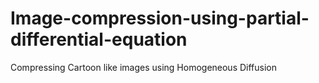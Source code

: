 # Image-compression-using-partial-differential-equation
Compressing Cartoon like images using Homogeneous Diffusion
